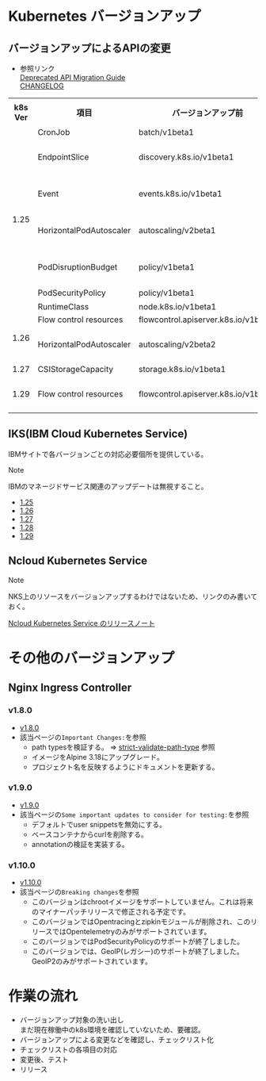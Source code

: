 # Kubernetes バージョンアップ

## バージョンアップによるAPIの変更

- 参照リンク<br>[Deprecated API Migration Guide](https://kubernetes.io/docs/reference/using-api/deprecation-guide)<br>[CHANGELOG](https://github.com/kubernetes/kubernetes/tree/master/CHANGELOG)

<table>
  <tr>
    <th>k8s Ver</th>
    <th>項目</th>
    <th>バージョンアップ前</th>
    <th>バージョンアップ後</th>
    <th>備考</th>
  </tr>
  <tr>
    <td rowspan="7">1.25</td>
    <td>CronJob</td>
    <td>batch/v1beta1</td>
    <td>batch/v1</td>
    <td>-</td>
  </tr>
  <tr>
    <td>EndpointSlice</td>
    <td>discovery.k8s.io/v1beta1</td>
    <td>discovery.k8s.io/v1</td>
    <td>詳細<a href="https://kubernetes.io/docs/reference/using-api/deprecation-guide/#endpointslice-v125">Link</a></td>
  </tr>
  <tr>
    <td>Event</td>
    <td>events.k8s.io/v1beta1</td>
    <td>events.k8s.io/v1</td>
    <td>詳細<a href="https://kubernetes.io/docs/reference/using-api/deprecation-guide/#event-v125">Link</a></td>
  </tr>
  <tr>
    <td>HorizontalPodAutoscaler</td>
    <td>autoscaling/v2beta1</td>
    <td>autoscaling/v2</td>
    <td>詳細<a href="https://kubernetes.io/docs/reference/using-api/deprecation-guide/#horizontalpodautoscaler-v125">Link</a></td>
  </tr>
  <tr>
    <td>PodDisruptionBudget</td>
    <td>policy/v1beta1</td>
    <td>policy/v1</td>
    <td>詳細<a href="https://kubernetes.io/docs/reference/using-api/deprecation-guide/#poddisruptionbudget-v125">Link</a></td>
  </tr>
  <tr>
    <td>PodSecurityPolicy</td>
    <td>policy/v1beta1</td>
    <td>使用廃止</td>
    <td>-</td>
  </tr>
  <tr>
    <td>RuntimeClass</td>
    <td>node.k8s.io/v1beta1</td>
    <td>node.k8s.io/v1</td>
    <td>-</td>
  </tr>
  <tr>
    <td rowspan="2">1.26</td>
    <td>Flow control resources</td>
    <td>flowcontrol.apiserver.k8s.io/v1beta1</td>
    <td>flowcontrol.apiserver.k8s.io/v1beta2</td>
    <td>-</td>
  </tr>
  <tr>
    <td>HorizontalPodAutoscaler</td>
    <td>autoscaling/v2beta2</td>
    <td>autoscaling/v2</td>
    <td>詳細<a href="https://kubernetes.io/docs/reference/using-api/deprecation-guide/#horizontalpodautoscaler-v126">Link</a></td>
  </tr>
  <tr>
    <td>1.27</td>
    <td>CSIStorageCapacity</td>
    <td>storage.k8s.io/v1beta1</td>
    <td>storage.k8s.io/v1</td>
    <td>-</td>
  </tr>
  <tr>
    <td>1.29</td>
    <td>Flow control resources</td>
    <td>flowcontrol.apiserver.k8s.io/v1beta2</td>
    <td>flowcontrol.apiserver.k8s.io/v1<br>flowcontrol.apiserver.k8s.io/v1beta3</td>
    <td>詳細<a href="https://kubernetes.io/docs/reference/using-api/deprecation-guide/#flowcontrol-resources-v129">Link</a></td>
  </tr>
</table>

## IKS(IBM Cloud Kubernetes Service)

IBMサイトで各バージョンごとの対応必要個所を提供している。

> [!NOTE]
> IBMのマネージドサービス関連のアップデートは無視すること。

- [1.25](https://cloud.ibm.com/docs/containers?topic=containers-cs_versions_125#prep-up-125)
- [1.26](https://cloud.ibm.com/docs/containers?topic=containers-cs_versions_126#prep-up-126)
- [1.27](https://cloud.ibm.com/docs/containers?topic=containers-cs_versions_127#prep-up-127)
- [1.28](https://cloud.ibm.com/docs/containers?topic=containers-cs_versions_128#prep-up-128)
- [1.29](https://cloud.ibm.com/docs/containers?topic=containers-cs_versions_129#prep-up-129)

## Ncloud Kubernetes Service

> [!NOTE]
> NKS上のリソースをバージョンアップするわけではないため、リンクのみ書いておく。

[Ncloud Kubernetes Service のリリースノート](https://guide.ncloud-docs.com/docs/ja/k8s-k8srelease)

# その他のバージョンアップ

## Nginx Ingress Controller

### v1.8.0

- [v1.8.0](https://github.com/kubernetes/ingress-nginx/releases/tag/controller-v1.8.0)
- 該当ページの`Important Changes:`を参照
  - path typesを検証する。 => [strict-validate-path-type](https://kubernetes.github.io/ingress-nginx/user-guide/nginx-configuration/configmap/#strict-validate-path-type) 参照
  - イメージをAlpine 3.18にアップグレード。
  - プロジェクト名を反映するようにドキュメントを更新する。

### v1.9.0

- [v1.9.0](https://github.com/kubernetes/ingress-nginx/releases/tag/controller-v1.9.0)
- 該当ページの`Some important updates to consider for testing:`を参照
  - デフォルトでuser snippetsを無効にする。
  - ベースコンテナからcurlを削除する。
  - annotationの検証を実装する。

### v1.10.0
- [v1.10.0](https://github.com/kubernetes/ingress-nginx/releases/tag/controller-v1.10.0)
- 該当ページの`Breaking changes`を参照
  - このバージョンはchrootイメージをサポートしていません。これは将来のマイナーパッチリリースで修正される予定です。
  - このバージョンではOpentracingとzipkinモジュールが削除され、このリリースではOpentelemetryのみがサポートされています。
  - このバージョンではPodSecurityPolicyのサポートが終了しました。
  - このバージョンでは、GeoIP(レガシー)のサポートが終了しました。GeoIP2のみがサポートされています。

# 作業の流れ

- バージョンアップ対象の洗い出し<br>
まだ現在稼働中のk8s環境を確認していないため、要確認。
- バージョンアップによる変更などを確認し、チェックリスト化
- チェックリストの各項目の対応
- 変更後、テスト
- リリース
